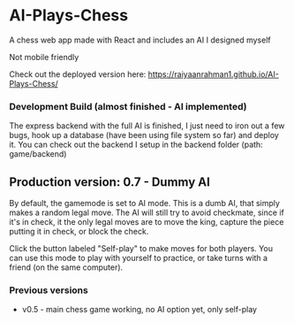 # AI-Plays-Chess
A chess web app made with React and includes an AI I designed myself

Not mobile friendly

Check out the deployed version here: https://raiyaanrahman1.github.io/AI-Plays-Chess/

### Development Build (almost finished - AI implemented)
The express backend with the full AI is finished, I just need to iron out a few bugs, hook up a database (have been using file system so far) and deploy it. You can check out the backend I setup in the backend folder (path: game/backend)

## Production version: 0.7 - Dummy AI
By default, the gamemode is set to AI mode. This is a dumb AI, that simply makes a random legal move. The AI will still try to avoid checkmate, since if it's in check, it the only legal moves are to move the king, capture the piece putting it in check, or block the check.

Click the button labeled "Self-play" to make moves for both players. You can use this mode to play with yourself to practice, or take turns with a friend (on the same computer).

<!-- ### Notes
- My previous strategy for the AI was to calculate all possible positions up to a few moves in the future, and evaluate each position to find the best branch (or sequence of moves the AI should take), however I realized this would be impossible, as even after each player makes 5 moves, there are about 69 trillion different games that can arise (source: https://en.wikipedia.org/wiki/Shannon_number). Modern chess engines like Stockfish can check over 20 moves in the future, however it disregards many of the possible moves in each turn.

- My goal with this project is to design my own AI. Therefore I do not want to use an established chess engine, and I would like to come up with a somewhat original method, so I will also not copy the same method modern chess engines use. My current plan is to apply knowledge and skills I've gained in school to train a supervised machine learning model such as random forests (bagged decision trees) from a database of chess games. I would like to use a decently large dataset, and this is available to me thanks to the nonprofit, open-source chess app lichess. However, in order to deal with such large data and use the same tools I've used in school, I will need to create a python backend, and migrate significant parts of my code such as my calculateLegalMoves() function to python, as well as develop the training and testing procedure for the machine learning model. This unfortunately will take a lot of time, thought and energy, which is why I've released this dummy AI. -->

### Previous versions
- v0.5 - main chess game working, no AI option yet, only self-play
